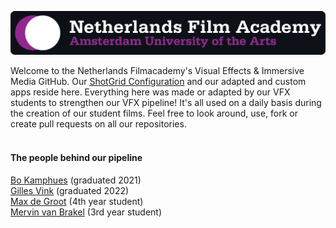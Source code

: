 ![NFA Logo English](https://github.com/nfa-vfxim/.github/blob/main/profile/Logo-Github.png?raw=true)


Welcome to the Netherlands Filmacademy's Visual Effects & Immersive Media GitHub. Our [ShotGrid Configuration](https://github.com/nfa-vfxim/nfa-shotgun-configuration) and our adapted and custom apps reside here. Everything here was made or adapted by our VFX students to strengthen our VFX pipeline! It's all used on a daily basis during the creation of our student films. Feel free to look around, use, fork or create pull requests on all our repositories. 
<br>
<br>

#### The people behind our pipeline
[Bo Kamphues](https://github.com/bkamphues) (graduated 2021) <br>
[Gilles Vink](https://github.com/gillesvink) (graduated 2022) <br>
[Max de Groot](https://github.com/maximumfx) (4th year student) <br>
[Mervin van Brakel](https://github.com/breaktools) (3rd year student) <br>
